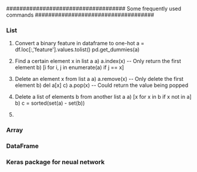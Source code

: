 ####################################
Some frequently used commands
####################################

### List
1) Convert a binary feature in dataframe to one-hot
   a = df.loc[:,'feature'].values.tolist()
   pd.get_dummies(a)

2) Find a certain element x in list a
   a) a.index(x) -- Only return the first element
   b) [i for i, j in enumerate(a) if j == x]
   
3) Delete an element x from list a
   a) a.remove(x)  -- Only delete the first element
   b) del a[x]
   c) a.pop(x) -- Could return the value being popped
   
4) Delete a list of elements b from another list a
   a) [x for x in b if x not in a]
   b) c = sorted(set(a) - set(b))

5) 


### Array



### DataFrame



### Keras package for neual network
